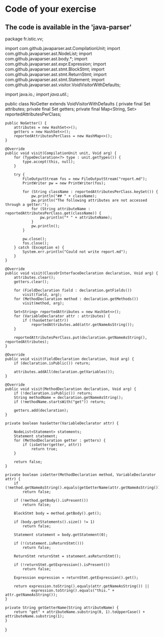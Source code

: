 # Code of your exercise

## The code is available in the 'java-parser'

package fr.istic.vv;

import com.github.javaparser.ast.CompilationUnit;
import com.github.javaparser.ast.NodeList;
import com.github.javaparser.ast.body.*;
import com.github.javaparser.ast.expr.Expression;
import com.github.javaparser.ast.stmt.BlockStmt;
import com.github.javaparser.ast.stmt.ReturnStmt;
import com.github.javaparser.ast.stmt.Statement;
import com.github.javaparser.ast.visitor.VoidVisitorWithDefaults;

import java.io.*;
import java.util.*;

public class NoGetter extends VoidVisitorWithDefaults<Void> {
    private final Set<VariableDeclarator> attributes;
    private final Set<MethodDeclaration> getters;
    private final Map<String, Set<String>> reportedAttributesPerClass;

    public NoGetter() {
        attributes = new HashSet<>();
        getters = new HashSet<>();
        reportedAttributesPerClass = new HashMap<>();
    }

    @Override
    public void visit(CompilationUnit unit, Void arg) {
        for (TypeDeclaration<?> type : unit.getTypes()) {
            type.accept(this, null);
        }

        try {
            FileOutputStream fos = new FileOutputStream("report.md");
            PrintWriter pw = new PrintWriter(fos);

            for (String className : reportedAttributesPerClass.keySet()) {
                pw.println("## " + className);
                pw.println("The following attributes are not accessed through a getter:");
                for (String attributeName : reportedAttributesPerClass.get(className)) {
                    pw.println("* " + attributeName);
                }
                pw.println();
            }

            pw.close();
            fos.close();
        } catch (Exception e) {
            System.err.println("Could not write report.md");
        }
    }

    @Override
    public void visit(ClassOrInterfaceDeclaration declaration, Void arg) {
        attributes.clear();
        getters.clear();

        for (FieldDeclaration field : declaration.getFields())
            visit(field, arg);
        for (MethodDeclaration method : declaration.getMethods())
            visit(method, arg);

        Set<String> reportedAttributes = new HashSet<>();
        for (VariableDeclarator attr : attributes) {
            if (!hasGetter(attr))
                reportedAttributes.add(attr.getNameAsString());
        }

        reportedAttributesPerClass.put(declaration.getNameAsString(), reportedAttributes);
    }

    @Override
    public void visit(FieldDeclaration declaration, Void arg) {
        if (declaration.isPublic()) return;

        attributes.addAll(declaration.getVariables());
    }

    @Override
    public void visit(MethodDeclaration declaration, Void arg) {
        if (!declaration.isPublic()) return;
        String methodName = declaration.getNameAsString();
        if (!methodName.startsWith("get")) return;

        getters.add(declaration);
    }

    private boolean hasGetter(VariableDeclarator attr) {

        NodeList<Statement> statements;
        Statement statement;
        for (MethodDeclaration getter : getters) {
            if (isGetter(getter, attr))
                return true;
        }

        return false;
    }

    private boolean isGetter(MethodDeclaration method, VariableDeclarator attr) {
        if (!method.getNameAsString().equals(getGetterName(attr.getNameAsString())))
            return false;

        if (!method.getBody().isPresent())
            return false;

        BlockStmt body = method.getBody().get();

        if (body.getStatements().size() != 1)
            return false;

        Statement statement = body.getStatement(0);

        if (!(statement.isReturnStmt()))
            return false;

        ReturnStmt returnStmt = statement.asReturnStmt();

        if (!returnStmt.getExpression().isPresent())
            return false;

        Expression expression = returnStmt.getExpression().get();

        return expression.toString().equals(attr.getNameAsString()) ||
                expression.toString().equals("this." + attr.getNameAsString());
    }

    private String getGetterName(String attributeName) {
        return "get" + attributeName.substring(0, 1).toUpperCase() + attributeName.substring(1);
    }
}
